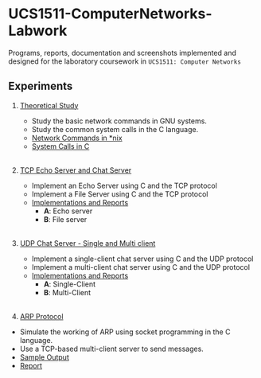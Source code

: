 # UCS1511-ComputerNetworks-Labwork

Programs, reports, documentation and screenshots implemented and designed for the laboratory coursework in `UCS1511: Computer Networks` 

## Experiments

1. [Theoretical Study](./Ex1-TheoreticStudy)
    - Study the basic network commands in GNU systems.
    - Study the common system calls in the C language.
    - [Network Commands in *nix](./Ex1-TheoreticStudy/A_NetworkCommands.pdf)
    - [System Calls in C](./Ex1-TheoreticStudy/B_SystemCalls.pdf)
    <br><br>
    
2. [TCP Echo Server and Chat Server](./Ex2-TCP)
    - Implement an Echo Server using C and the TCP protocol
    - Implement a File Server using C and the TCP protocol
    - [Implementations and Reports](./Ex2-TCP)
      - **A**: Echo server
      - **B**: File server
    <br><br>
    
 3. [UDP Chat Server - Single and Multi client](./Ex3-UDP)
    - Implement a single-client chat server using C and the UDP protocol
    - Implement a multi-client chat server using C and the UDP protocol
    - [Implementations and Reports](./Ex3-UDP)
      - **A**: Single-Client
      - **B**: Multi-Client
    <br><br>
    
4. [ARP Protocol](./Ex4-ARPSimulation)
  - Simulate the working of ARP using socket programming in the C language.
  - Use a TCP-based multi-client server to send messages.
  - [Sample Output](./Ex4-ARPSimulation/Documentation/Output.pngf)
  - [Report](./Ex4-ARPSimulation/Documentation/Report.pdf)
